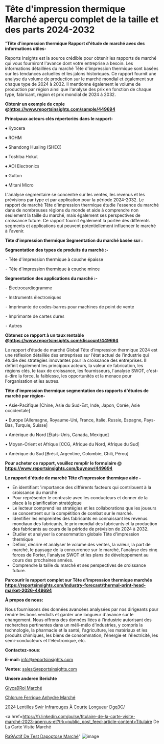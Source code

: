 # Tête d'impression thermique Marché aperçu complet de la taille et des parts 2024-2032

 "<strong>Tête d'impression thermique Rapport d'étude de marché avec des informations utiles-</strong>

Reports Insights est la source crédible pour obtenir les rapports de marché qui vous fourniront l'avance dont votre entreprise a besoin. Les informations détaillées du marché Tête d'impression thermique sont basées sur les tendances actuelles et les jalons historiques. Ce rapport fournit une analyse du volume de production sur le marché mondial et également sur chaque type de 2024 à 2032. Il mentionne également le volume de production par région ainsi que l'analyse des prix en fonction de chaque type, fabricant, région et prix mondial de 2024 à 2032.

<strong><b>Obtenir un exemple de copie @</b></strong><a href=https://www.reportsinsights.com/sample/449694><strong><b>https://www.reportsinsights.com/sample/449694</b></strong></a>

<b>Principaux acteurs clés répertoriés dans le rapport-</b>

<b> </b>♦ Kyocera

♦ ROHM

♦ Shandong Hualing (SHEC)

♦ Toshiba Hokut

♦ AOI Electronics

♦ Gulton

♦ Mitani Micro

L'analyse segmentaire se concentre sur les ventes, les revenus et les prévisions par type et par application pour la période 2024-2032. Le rapport de marché Tête d'impression thermique étudie l'essence du marché dans de nombreuses régions du monde et aide à comprendre non seulement la taille du marché, mais également ses perspectives de croissance future. Ce rapport fournit également la portée des différents segments et applications qui peuvent potentiellement influencer le marché à l'avenir.

<strong>Tête d'impression thermique Segmentation du marché basée sur :</strong>

<strong>Segmentation des types de produits du marché :-</strong>

⁃ Tête d'impression thermique à couche épaisse

⁃ Tête d'impression thermique à couche mince

<strong>Segmentation des applications du marché :-</strong>

⁃ Électrocardiogramme

⁃ Instruments électroniques

⁃ Imprimante de codes-barres pour machines de point de vente

⁃ Imprimante de cartes dures

⁃ Autres

<strong><b>Obtenez ce rapport à un taux rentable @</b></strong><a href=https://www.reportsinsights.com/discount/449694><strong><b>https://www.reportsinsights.com/discount/449694</b></strong></a>

Le rapport d’étude de marché Global Tête d'impression thermique 2024 est une réflexion détaillée des entreprises sur l’état actuel de l’industrie qui étudie des stratégies innovantes pour la croissance des entreprises. Il définit également les principaux acteurs, la valeur de fabrication, les régions clés, le taux de croissance, les fournisseurs, l'analyse SWOT, c'est-à-dire la force, la faiblesse, les opportunités et la menace pour l'organisation et les autres.

<strong>Tête d'impression thermique segmentation des rapports d'études de marché par région-</strong>

• Asie-Pacifique [Chine, Asie du Sud-Est, Inde, Japon, Corée, Asie occidentale]

• Europe [Allemagne, Royaume-Uni, France, Italie, Russie, Espagne, Pays-Bas, Turquie, Suisse]

• Amérique du Nord [États-Unis, Canada, Mexique]

• Moyen-Orient et Afrique [CCG, Afrique du Nord, Afrique du Sud]

• Amérique du Sud [Brésil, Argentine, Colombie, Chili, Pérou]

<strong>Pour acheter ce rapport, veuillez remplir le formulaire @   <a href=https://www.reportsinsights.com/buynow/449694>https://www.reportsinsights.com/buynow/449694</a></strong>

<strong>Le rapport d'étude de marché Tête d'impression thermique aide -</strong>
<ul>
  <li>En identifiant 'importance des différents facteurs qui contribuent à la croissance du marché</li>
  <li>Pour représenter le contraste avec les conducteurs et donner de la place à la planification stratégique</li>
  <li>Le lecteur comprend les stratégies et les collaborations que les joueurs se concentrent sur la compétition de combat sur le marché.</li>
  <li>Identifier les empreintes des fabricants en connaissant les revenus mondiaux des fabricants, le prix mondial des fabricants et la production des fabricants au cours de la période de prévision de 2024 à 2032.</li>
  <li>Étudier et analyser la consommation globale Tête d'impression thermique</li>
  <li>Définir, décrire et analyser le volume des ventes, la valeur, la part de marché, le paysage de la concurrence sur le marché, l'analyse des cinq forces de Porter, l'analyse SWOT et les plans de développement au cours des prochaines années.</li>
  <li>Comprendre la taille du marché et ses perspectives de croissance future.</li>
</ul>

<strong>Parcourir le rapport complet sur Tête d'impression thermique marchés <a href=https://reportsinsights.com/industry-forecast/thermal-print-head-market-2026-449694>https://reportsinsights.com/industry-forecast/thermal-print-head-market-2026-449694</a></strong>

<strong>À propos de nous:</strong>

Nous fournissons des données avancées analysées par nos dirigeants pour rendre les bons verdicts et garder une longueur d'avance sur le changement. Nous offrons des données liées à l'industrie autorisant des recherches pertinentes dans un méli-mélo d'industries, y compris la technologie, la pharmacie et la santé, l'agriculture, les matériaux et les produits chimiques, les biens de consommation, l'énergie et l'électricité, les semi-conducteurs et l'électronique, etc.

<strong>Contactez-nous:</strong>

<strong>E-mail:</strong> <a href=mailto:info@reportsinsights.com>info@reportsinsights.com</a>

<strong>Ventes</strong>: <a href=mailto:sales@reportsinsights.com>sales@reportsinsights.com</a>

<strong>Unsere anderen Berichte</strong>

<a href=https://www.linkedin.com/pulse/glyc%C3%A9rol-march%C3%A9-%C3%A9valuation-fiable-de-lentreprise-8z0if/>Glyca9Rol Marché</a>

<a href=https://www.linkedin.com/pulse/chlorure-ferrique-anhydre-march%C3%A9-2024-part-cvcbc/>Chlorure Ferrique Anhydre Marché</a>

<a href=https://www.linkedin.com/pulse/2024-lentilles-swir-infrarouges-à-courte-longueur-dgq3c/>2024 Lentilles Swir Infrarouges À Courte Longueur Dgq3C/</a>

<a href=https://fr.linkedin.com/pulse/titulaire-de-la-carte-visite-marché-2023-aperçus-et?trk=public_post_feed-article-content>Titulaire De La Carte Visite Marché</a>

<a href=https://www.linkedin.com/pulse/r%C3%A9actif-de-test-dapoptose-march%C3%A9-analyse-fbqlf/>Ra9Actif De Test Dapoptose Marché</a>"
![image](https://github.com/daminid12/RItrends/assets/158430485/11a59e35-ed8d-4f13-a199-0156c05bb8a3)
